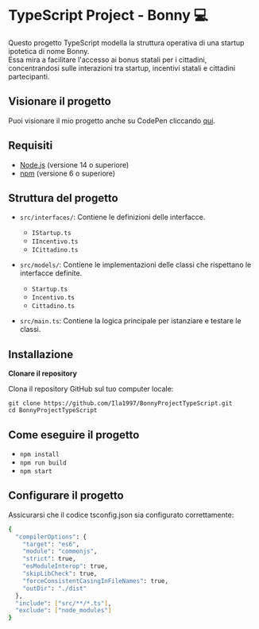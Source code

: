 # TypeScript Project - Bonny :computer:

Questo progetto TypeScript modella la struttura operativa di una startup ipotetica di nome Bonny.</br>Essa mira a facilitare l'accesso ai bonus statali per i cittadini, concentrandosi sulle interazioni tra startup, incentivi statali e cittadini partecipanti.

## Visionare il progetto

Puoi visionare il mio progetto anche su CodePen cliccando [qui](https://codepen.io/Ila1997/pen/ZEdpMNq).

## Requisiti

- [Node.js](https://nodejs.org/) (versione 14 o superiore)
- [npm](https://www.npmjs.com/) (versione 6 o superiore)

## Struttura del progetto

- `src/interfaces/`: Contiene le definizioni delle interfacce.
  - `IStartup.ts`
  - `IIncentivo.ts`
  - `ICittadino.ts`

- `src/models/`: Contiene le implementazioni delle classi che rispettano le interfacce definite.
  - `Startup.ts`
  - `Incentivo.ts`
  - `Cittadino.ts`

- `src/main.ts`: Contiene la logica principale per istanziare e testare le classi.

## Installazione

**Clonare il repository**

   Clona il repository GitHub sul tuo computer locale:

   `git clone https://github.com/Ila1997/BonnyProjectTypeScript.git` </br>
   `cd BonnyProjectTypeScript`
   
## Come eseguire il progetto

   - `npm install`
   - `npm run build`
   - `npm start`
   
## Configurare il progetto

Assicurarsi che il codice tsconfig.json sia configurato correttamente:
```bash
{
  "compilerOptions": {
    "target": "es6",
    "module": "commonjs",
    "strict": true,
    "esModuleInterop": true,
    "skipLibCheck": true,
    "forceConsistentCasingInFileNames": true,
    "outDir": "./dist"
  },
  "include": ["src/**/*.ts"],
  "exclude": ["node_modules"]
}
